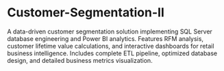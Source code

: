 # Customer-Segmentation-II
A data-driven customer segmentation solution implementing SQL Server database engineering and Power BI analytics. Features RFM analysis, customer lifetime value calculations, and interactive dashboards for retail business intelligence. Includes complete ETL pipeline, optimized database design, and detailed business metrics visualization.
